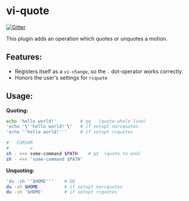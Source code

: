 # vi-quote

[![Gitter](https://badges.gitter.im/zsh-vi-more/community.svg)](https://gitter.im/zsh-vi-more/community?utm_source=badge&utm_medium=badge&utm_campaign=pr-badge)

This plugin adds an operation which quotes or unquotes a motion.

## Features:

- Registers itself as a `vi-change`,
so the `.` dot-operator works correctly.
- Honors the user's settings for `rcquote`

## Usage:

**Quoting:**

```zsh
echo 'hello world!'         # qq   (quote whole line)
'echo '\''hello world!'\'   # if setopt norcquotes
'echo ''hello world!'''     # if setopt rcquotes
```

```zsh
#   CURSOR
#        v
sh - <<< some-command $PATH    # q$  (quote to end)
sh - <<< 'some-command $PATH'
```

**Unquoting:**

```zsh
'du -sh ''$HOME'''    # QQ
du -sh $HOME          # if setopt norcquotes
du -sh '$HOME'        # if setopt rcquotes
```
